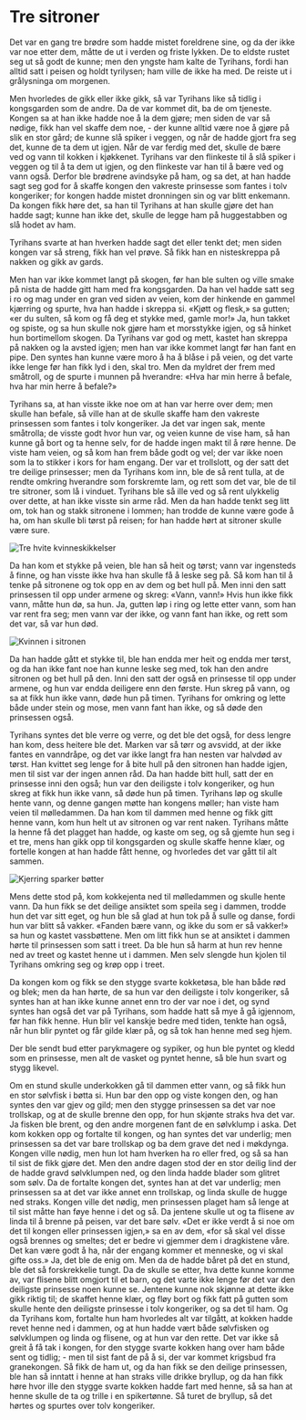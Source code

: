 # Tre sitroner

Det var en gang tre brødre som hadde mistet foreldrene sine, og da der ikke var noe etter dem, måtte de ut i verden og friste lykken. De to eldste rustet seg ut så godt de kunne; men den yngste ham kalte de Tyrihans, fordi han alltid satt i peisen og holdt tyrilysen; ham ville de ikke ha med. De reiste ut i grålysninga om morgenen.

Men hvorledes de gikk eller ikke gikk, så var Tyrihans like så tidlig i kongsgarden som de andre. Da de var kommet dit, ba de om tjeneste. Kongen sa at han ikke hadde noe å la dem gjøre; men siden de var så nødige, fikk han vel skaffe dem noe, - der kunne alltid være noe å gjøre på slik en stor gård; de kunne slå spiker i veggen, og når de hadde gjort fra seg det, kunne de ta dem ut igjen. Når de var ferdig med det, skulle de bære ved og vann til kokken i kjøkkenet. Tyrihans var den flinkeste til å slå spiker i veggen og til å ta dem ut igjen, og den flinkeste var han til å bære ved og vann også. Derfor ble brødrene avindsyke på ham, og sa det, at han hadde sagt seg god for å skaffe kongen den vakreste prinsesse som fantes i tolv kongeriker; for kongen hadde mistet dronningen sin og var blitt enkemann. Da kongen fikk høre det, sa han til Tyrihans at han skulle gjøre det han hadde sagt; kunne han ikke det, skulle de legge ham på huggestabben og slå hodet av ham.

Tyrihans svarte at han hverken hadde sagt det eller tenkt det; men siden kongen var så streng, fikk han vel prøve. Så fikk han en nisteskreppa på nakken og gikk av gards.

Men han var ikke kommet langt på skogen, før han ble sulten og ville smake på nista de hadde gitt ham med fra kongsgarden. Da han vel hadde satt seg i ro og mag under en gran ved siden av veien, kom der hinkende en gammel kjærring og spurte, hva han hadde i skreppa si. «Kjøtt og flesk,» sa gutten; «er du sulten, så kom og få deg et stykke med, gamle mor!» Ja, hun takket og spiste, og sa hun skulle nok gjøre ham et morsstykke igjen, og så hinket hun bortimellom skogen. Da Tyrihans var god og mett, kastet han skreppa på nakken og la avsted igjen; men han var ikke kommet langt før han fant en pipe. Den syntes han kunne være moro å ha å blåse i på veien, og det varte ikke lenge før han fikk lyd i den, skal tro. Men da myldret der frem med småtroll, og de spurte i munnen på hverandre: «Hva har min herre å befale, hva har min herre å befale?»

Tyrihans sa, at han visste ikke noe om at han var herre over dem; men skulle han befale, så ville han at de skulle skaffe ham den vakreste prinsessen som fantes i tolv kongeriker. Ja det var ingen sak, mente småtrolla; de visste godt hvor hun var, og veien kunne de vise ham, så han kunne gå bort og ta henne selv, for de hadde ingen makt til å røre henne. De viste ham veien, og så kom han frem både godt og vel; der var ikke noen som la to stikker i kors for ham engang. Der var et trollslott, og der satt det tre deilige prinsesser; men da Tyrihans kom inn, ble de så rent tulla, at de rendte omkring hverandre som forskremte lam, og rett som det var, ble de til tre sitroner, som lå i vinduet. Tyrihans ble så ille ved og så rent ulykkelig over dette, at han ikke visste sin arme råd. Men da han hadde tenkt seg litt om, tok han og stakk sitronene i lommen; han trodde de kunne være gode å ha, om han skulle bli tørst på reisen; for han hadde hørt at sitroner skulle være sure.

![Tre hvite kvinneskikkelser](./tc1.png)

Da han kom et stykke på veien, ble han så heit og tørst; vann var ingensteds å finne, og han visste ikke hva han skulle få å leske seg på. Så kom han til å tenke på sitronene og tok opp en av dem og bet hull på. Men inni den satt prinsessen til opp under armene og skreg: «Vann, vann!» Hvis hun ikke fikk vann, måtte hun dø, sa hun. Ja, gutten løp i ring og lette etter vann, som han var rent fra seg; men vann var der ikke, og vann fant han ikke, og rett som det var, så var hun død.

![Kvinnen i sitronen](./tc2.png)

Da han hadde gått et stykke til, ble han endda mer heit og endda mer tørst, og da han ikke fant noe han kunne leske seg med, tok han den andre sitronen og bet hull på den. Inni den satt der også en prinsesse til opp under armene, og hun var endda deiligere enn den første. Hun skreg på vann, og sa at fikk hun ikke vann, døde hun på timen. Tyrihans for omkring og lette både under stein og mose, men vann fant han ikke, og så døde den prinsessen også.

Tyrihans syntes det ble verre og verre, og det ble det også, for dess lengre han kom, dess heitere ble det. Marken var så tørr og avsvidd, at der ikke fantes en vanndråpe, og det var ikke langt fra han nesten var halvdød av tørst. Han kvittet seg lenge for å bite hull på den sitronen han hadde igjen, men til sist var der ingen annen råd. Da han hadde bitt hull, satt der en prinsesse inni den også; hun var den deiligste i tolv kongeriker, og hun skreg at fikk hun ikke vann, så døde hun på timen. Tyrihans løp og skulle hente vann, og denne gangen møtte han kongens møller; han viste ham veien til mølledammen. Da han kom til dammen med henne og fikk gitt henne vann, kom hun helt ut av sitronen og var rent naken. Tyrihans måtte la henne få det plagget han hadde, og kaste om seg, og så gjemte hun seg i et tre, mens han gikk opp til kongsgarden og skulle skaffe henne klær, og fortelle kongen at han hadde fått henne, og hvorledes det var gått til alt sammen.

![Kjerring sparker bøtter](./tc3.png)

Mens dette stod på, kom kokkejenta ned til mølledammen og skulle hente vann. Da hun fikk se det deilige ansiktet som speila seg i dammen, trodde hun det var sitt eget, og hun ble så glad at hun tok på å sulle og danse, fordi hun var blitt så vakker. «Fanden bære vann, og ikke du som er så vakker!» sa hun og kastet vassbøttene. Men om litt fikk hun se at ansiktet i dammen hørte til prinsessen som satt i treet. Da ble hun så harm at hun rev henne ned av treet og kastet henne ut i dammen. Men selv slengde hun kjolen til Tyrihans omkring seg og krøp opp i treet.

Da kongen kom og fikk se den stygge svarte kokketøsa, ble han både rød og blek; men da han hørte, de sa hun var den deiligste i tolv kongeriker, så syntes han at han ikke kunne annet enn tro der var noe i det, og synd syntes han også det var på Tyrihans, som hadde hatt så mye å gå igjennom, før han fikk henne. Hun blir vel kanskje bedre med tiden, tenkte han også, når hun blir pyntet og får gilde klær på, og så tok han henne med seg hjem.

Der ble sendt bud etter parykmagere og sypiker, og hun ble pyntet og kledd som en prinsesse, men alt de vasket og pyntet henne, så ble hun svart og stygg likevel.

Om en stund skulle underkokken gå til dammen etter vann, og så fikk hun en stor sølvfisk i bøtta si. Hun bar den opp og viste kongen den, og han syntes den var gjev og gild; men den stygge prinsessen sa det var noe trollskap, og at de skulle brenne den opp, for hun skjønte straks hva det var. Ja fisken ble brent, og den andre morgenen fant de en sølvklump i aska. Det kom kokken opp og fortalte til kongen, og han syntes det var underlig; men prinsessen sa det var bare trollskap og ba dem grave det ned i møkdynga. Kongen ville nødig, men hun lot ham hverken ha ro eller fred, og så sa han til sist de fikk gjøre det. Men den andre dagen stod der en stor deilig lind der de hadde gravd sølvklumpen ned, og den linda hadde blader som glitret som sølv. Da de fortalte kongen det, syntes han at det var underlig; men prinsessen sa at det var ikke annet enn trollskap, og linda skulle de hugge ned straks. Kongen ville det nødig, men prinsessen plaget ham så lenge at til sist måtte han føye henne i det og så. Da jentene skulle ut og ta flisene av linda til å brenne på peisen, var det bare sølv. «Det er ikke verdt å si noe om det til kongen eller prinsessen igjen,» sa en av dem, «for så skal vel disse også brennes og smeltes; det er bedre vi gjemmer dem i dragkistene våre. Det kan være godt å ha, når der engang kommer et menneske, og vi skal gifte oss.» Ja, det ble de enig om. Men da de hadde båret på det en stund, ble det så forskrekkelie tungt. Da de skulle se etter, hva dette kunne komme av, var flisene blitt omgjort til et barn, og det varte ikke lenge før det var den deiligste prinsesse noen kunne se. Jentene kunne nok skjønne at dette ikke gikk riktig til; de skaffet henne klær, og fløy bort og fikk fatt på gutten som skulle hente den deiligste prinsesse i tolv kongeriker, og sa det til ham. Og da Tyrihans kom, fortalte hun ham hvorledes alt var tilgått, at kokken hadde revet henne ned i dammen, og at hun hadde vært både sølvfisken og sølvklumpen og linda og flisene, og at hun var den rette. Det var ikke så greit å få tak i kongen, for den stygge svarte kokken hang over ham både sent og tidlig; - men til sist fant de på å si, der var kommet krigsbud fra granekongen. Så fikk de ham ut, og da han fikk se den deilige prinsessen, ble han så inntatt i henne at han straks ville drikke bryllup, og da han fikk høre hvor ille den stygge svarte kokken hadde fart med henne, så sa han at henne skulle de ta og trille i en spikertønne. Så turet de bryllup, så det hørtes og spurtes over tolv kongeriker.
